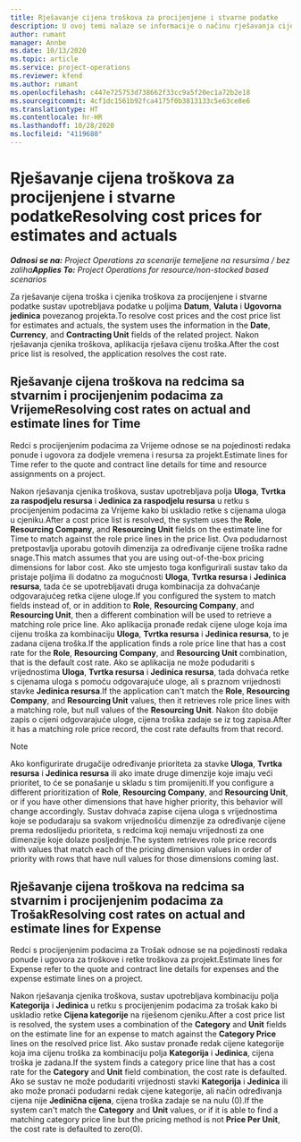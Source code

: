 ```yaml
---
title: Rješavanje cijena troškova za procijenjene i stvarne podatke
description: U ovoj temi nalaze se informacije o načinu rješavanja cijena troškova za procijenjene i stvarne podatke.
author: rumant
manager: Annbe
ms.date: 10/13/2020
ms.topic: article
ms.service: project-operations
ms.reviewer: kfend
ms.author: rumant
ms.openlocfilehash: c447e725753d738662f33cc9a5f20ec1a72b2e18
ms.sourcegitcommit: 4cf1dc1561b92fca4175f0b3813133c5e63ce8e6
ms.translationtype: HT
ms.contentlocale: hr-HR
ms.lasthandoff: 10/28/2020
ms.locfileid: "4119680"
---
```

# <a name="resolving-cost-prices-for-estimates-and-actuals"></a><span data-ttu-id="80703-103">Rješavanje cijena troškova za procijenjene i stvarne podatke</span><span class="sxs-lookup"><span data-stu-id="80703-103">Resolving cost prices for estimates and actuals</span></span>

<span data-ttu-id="80703-104">_**Odnosi se na:** Project Operations za scenarije temeljene na resursima / bez zaliha_</span><span class="sxs-lookup"><span data-stu-id="80703-104">_**Applies To:** Project Operations for resource/non-stocked based scenarios_</span></span>

<span data-ttu-id="80703-105">Za rješavanje cijena troška i cjenika troškova za procijenjene i stvarne podatke sustav upotrebljava podatke u poljima **Datum**, **Valuta** i **Ugovorna jedinica** povezanog projekta.</span><span class="sxs-lookup"><span data-stu-id="80703-105">To resolve cost prices and the cost price list for estimates and actuals, the system uses the information in the **Date**, **Currency**, and **Contracting Unit** fields of the related project.</span></span> <span data-ttu-id="80703-106">Nakon rješavanja cjenika troškova, aplikacija rješava cijenu troška.</span><span class="sxs-lookup"><span data-stu-id="80703-106">After the cost price list is resolved, the application resolves the cost rate.</span></span>

## <a name="resolving-cost-rates-on-actual-and-estimate-lines-for-time"></a><span data-ttu-id="80703-107">Rješavanje cijena troškova na redcima sa stvarnim i procijenjenim podacima za Vrijeme</span><span class="sxs-lookup"><span data-stu-id="80703-107">Resolving cost rates on actual and estimate lines for Time</span></span>

<span data-ttu-id="80703-108">Redci s procijenjenim podacima za Vrijeme odnose se na pojedinosti redaka ponude i ugovora za dodjele vremena i resursa za projekt.</span><span class="sxs-lookup"><span data-stu-id="80703-108">Estimate lines for Time refer to the quote and contract line details for time and resource assignments on a project.</span></span>

<span data-ttu-id="80703-109">Nakon rješavanja cjenika troškova, sustav upotrebljava polja **Uloga**, **Tvrtka za raspodjelu resursa** i **Jedinica za raspodjelu resursa** u retku s procijenjenim podacima za Vrijeme kako bi uskladio retke s cijenama uloga u cjeniku.</span><span class="sxs-lookup"><span data-stu-id="80703-109">After a cost price list is resolved, the system uses the **Role**, **Resourcing Company**, and **Resourcing Unit** fields on the estimate line for Time to match against the role price lines in the price list.</span></span> <span data-ttu-id="80703-110">Ova podudarnost pretpostavlja uporabu gotovih dimenzija za određivanje cijene troška radne snage.</span><span class="sxs-lookup"><span data-stu-id="80703-110">This match assumes that you are using out-of-the-box pricing dimensions for labor cost.</span></span> <span data-ttu-id="80703-111">Ako ste umjesto toga konfigurirali sustav tako da pristaje poljima ili dodatno za mogućnosti **Uloga**, **Tvrtka resursa** i **Jedinica resursa**, tada će se upotrebljavati druga kombinacija za dohvaćanje odgovarajućeg retka cijene uloge.</span><span class="sxs-lookup"><span data-stu-id="80703-111">If you configured the system to match fields instead of, or in addition to **Role**, **Resourcing Company**, and **Resourcing Unit**, then a different combination will be used to retrieve a matching role price line.</span></span> <span data-ttu-id="80703-112">Ako aplikacija pronađe redak cijene uloge koja ima cijenu troška za kombinaciju **Uloga**, **Tvrtka resursa** i **Jedinica resursa**, to je zadana cijena troška.</span><span class="sxs-lookup"><span data-stu-id="80703-112">If the application finds a role price line that has a cost rate for the **Role**, **Resourcing Company**, and **Resourcing Unit** combination, that is the default cost rate.</span></span> <span data-ttu-id="80703-113">Ako se aplikacija ne može podudariti s vrijednostima **Uloga**, **Tvrtka resursa** i **Jedinica resursa**, tada dohvaća retke s cijenama uloga s pomoću odgovarajuće uloge, ali s praznom vrijednosti stavke **Jedinica resursa**.</span><span class="sxs-lookup"><span data-stu-id="80703-113">If the application can't match the **Role**, **Resourcing Company**, and **Resourcing Unit** values, then it retrieves role price lines with a matching role, but null values of the **Resourcing Unit**.</span></span> <span data-ttu-id="80703-114">Nakon što dobije zapis o cijeni odgovarajuće uloge, cijena troška zadaje se iz tog zapisa.</span><span class="sxs-lookup"><span data-stu-id="80703-114">After it has a matching role price record, the cost rate defaults from that record.</span></span> 

> [!NOTE]
> <span data-ttu-id="80703-115">Ako konfigurirate drugačije određivanje prioriteta za stavke **Uloga**, **Tvrtka resursa** i **Jedinica resursa** ili ako imate druge dimenzije koje imaju veći prioritet, to će se ponašanje u skladu s tim promijeniti.</span><span class="sxs-lookup"><span data-stu-id="80703-115">If you configure a different prioritization of **Role**, **Resourcing Company**, and **Resourcing Unit**, or if you have other dimensions that have higher priority, this behavior will change accordingly.</span></span> <span data-ttu-id="80703-116">Sustav dohvaća zapise cijena uloga s vrijednostima koje se podudaraju sa svakom vrijednošću dimenzije za određivanje cijene prema redoslijedu prioriteta, s redcima koji nemaju vrijednosti za one dimenzije koje dolaze posljednje.</span><span class="sxs-lookup"><span data-stu-id="80703-116">The system retrieves role price records with values that match each of the pricing dimension values in order of priority with rows that have null values for those dimensions coming last.</span></span>

## <a name="resolving-cost-rates-on-actual-and-estimate-lines-for-expense"></a><span data-ttu-id="80703-117">Rješavanje cijena troškova na redcima sa stvarnim i procijenjenim podacima za Trošak</span><span class="sxs-lookup"><span data-stu-id="80703-117">Resolving cost rates on actual and estimate lines for Expense</span></span>

<span data-ttu-id="80703-118">Redci s procijenjenim podacima za Trošak odnose se na pojedinosti redaka ponude i ugovora za troškove i retke troškova za projekt.</span><span class="sxs-lookup"><span data-stu-id="80703-118">Estimate lines for Expense refer to the quote and contract line details for expenses and the expense estimate lines on a project.</span></span>

<span data-ttu-id="80703-119">Nakon rješavanja cjenika troškova, sustav upotrebljava kombinaciju polja **Kategorija** i **Jedinica** u retku s procijenjenim podacima za trošak kako bi uskladio retke **Cijena kategorije** na riješenom cjeniku.</span><span class="sxs-lookup"><span data-stu-id="80703-119">After a cost price list is resolved, the system uses a combination of the **Category** and **Unit** fields on the estimate line for an expense to match against the **Category Price** lines on the resolved price list.</span></span> <span data-ttu-id="80703-120">Ako sustav pronađe redak cijene kategorije koja ima cijenu troška za kombinaciju polja **Kategorija** i **Jedinica**, cijena troška je zadana.</span><span class="sxs-lookup"><span data-stu-id="80703-120">If the system finds a category price line that has a cost rate for the **Category** and **Unit** field combination, the cost rate is defaulted.</span></span> <span data-ttu-id="80703-121">Ako se sustav ne može podudariti vrijednosti stavki **Kategorija** i **Jedinica** ili ako može pronaći podudarni redak cijene kategorije, ali način određivanja cijena nije **Jedinična cijena**, cijena troška zadaje se na nulu (0).</span><span class="sxs-lookup"><span data-stu-id="80703-121">If the system can't match the **Category** and **Unit** values, or if it is able to find a matching category price line but the pricing method is not **Price Per Unit**, the cost rate is defaulted to zero(0).</span></span>
